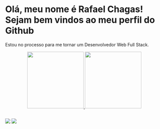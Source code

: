 <h1>Olá, meu nome é Rafael Chagas!<br>Sejam bem vindos ao meu perfil do Github</h1>


  
Estou no processo para me tornar um Desenvolvedor Web Full Stack.
<div align="center">
  <a href="https://github.com/RafaelC12">
  <img height="180em" src="https://github-readme-stats.vercel.app/api?username=RafaelC12&count_private=true&show_icons=true&theme=merko&locale=pt-br"/>
  <img height="180em" src="https://github-readme-stats.vercel.app/api/top-langs/?username=RafaelC12&layout=compact&langs_count=7&theme=merko&locale=pt-br"/>
</div>
  
##
  
<div>
  <a href = "mailto:rafaelccorreia@outlook.com"><img src="https://img.shields.io/badge/-Gmail-%23333?style=for-the-badge&logo=gmail&logoColor=white" target="_blank"></a>
  <a href="https://www.linkedin.com/in/rafael-chagas-16799620b" target="_blank"><img src="https://img.shields.io/badge/-LinkedIn-%230077B5?style=for-the-badge&logo=linkedin&logoColor=white" target="_blank"></a> 
</div>
